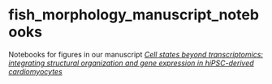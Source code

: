 # fish_morphology_manuscript_notebooks
Notebooks for figures in our manuscript [_Cell states beyond transcriptomics: integrating structural organization and gene expression in hiPSC-derived cardiomyocytes_](https://www.biorxiv.org/content/10.1101/2020.05.26.081083v1)

